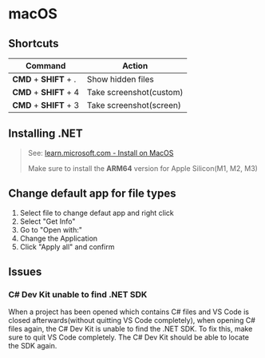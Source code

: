 # macOS

## Shortcuts

| Command                 | Action                  |
| ----------------------- | ----------------------- |
| **CMD** + **SHIFT** + . | Show hidden files       |
| **CMD** + **SHIFT** + 4 | Take screenshot(custom) |
| **CMD** + **SHIFT** + 3 | Take screenshot(screen) |

## Installing .NET

> See: [learn.microsoft.com - Install on MacOS](https://learn.microsoft.com/en-us/dotnet/core/install/macos)
> 
> Make sure to install the **ARM64** version for Apple Silicon(M1, M2, M3)

## Change default app for file types

1. Select file to change defaut app and right click
2. Select "Get Info"
3. Go to "Open with:"
4. Change the Application
5. Click "Apply all" and confirm

## Issues

### C# Dev Kit unable to find .NET SDK

When a project has been opened which contains C# files and VS Code is closed afterwards(without quitting VS Code completely), when opening C# files again, the C# Dev Kit is unable to find the .NET SDK. To fix this, make sure to quit VS Code completely. The C# Dev Kit should be able to locate the SDK again.